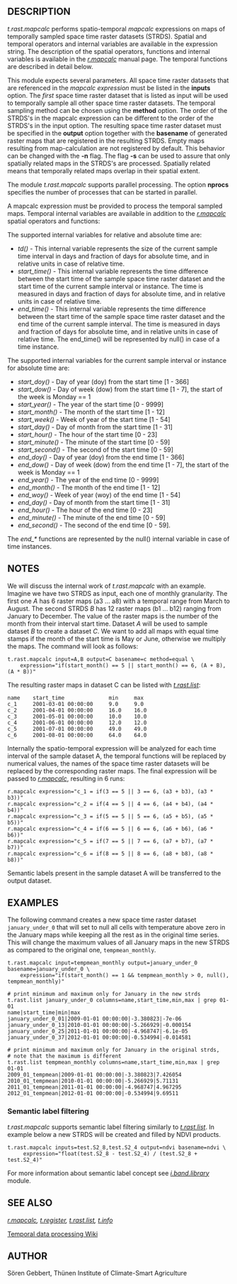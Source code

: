 ## DESCRIPTION

*t.rast.mapcalc* performs spatio-temporal *mapcalc* expressions on maps
of temporally sampled space time raster datasets (STRDS). Spatial and
temporal operators and internal variables are available in the
expression string. The description of the spatial operators, functions
and internal variables is available in the *[r.mapcalc](r.mapcalc.html)*
manual page. The temporal functions are described in detail below.

This module expects several parameters. All space time raster datasets
that are referenced in the *mapcalc expression* must be listed in the
**inputs** option. The *first* space time raster dataset that is listed
as input will be used to temporally sample all other space time raster
datasets. The temporal sampling method can be chosen using the
**method** option. The order of the STRDS\'s in the mapcalc expression
can be different to the order of the STRDS\'s in the input option. The
resulting space time raster dataset must be specified in the **output**
option together with the **basename** of generated raster maps that are
registered in the resulting STRDS. Empty maps resulting from
map-calculation are not registered by default. This behavior can be
changed with the **-n** flag. The flag **-s** can be used to assure that
only spatially related maps in the STRDS\'s are processed. Spatially
related means that temporally related maps overlap in their spatial
extent.

The module *t.rast.mapcalc* supports parallel processing. The option
**nprocs** specifies the number of processes that can be started in
parallel.

A mapcalc expression must be provided to process the temporal sampled
maps. Temporal internal variables are available in addition to the
*[r.mapcalc](r.mapcalc.html)* spatial operators and functions:

The supported internal variables for relative and absolute time are:

-   *td()* - This internal variable represents the size of the current
    sample time interval in days and fraction of days for absolute time,
    and in relative units in case of relative time.
-   *start_time()* - This internal variable represents the time
    difference between the start time of the sample space time raster
    dataset and the start time of the current sample interval or
    instance. The time is measured in days and fraction of days for
    absolute time, and in relative units in case of relative time.
-   *end_time()* - This internal variable represents the time difference
    between the start time of the sample space time raster dataset and
    the end time of the current sample interval. The time is measured in
    days and fraction of days for absolute time, and in relative units
    in case of relative time. The end_time() will be represented by
    null() in case of a time instance.

The supported internal variables for the current sample interval or
instance for absolute time are:

-   *start_doy()* - Day of year (doy) from the start time \[1 - 366\]
-   *start_dow()* - Day of week (dow) from the start time \[1 - 7\], the
    start of the week is Monday == 1
-   *start_year()* - The year of the start time \[0 - 9999\]
-   *start_month()* - The month of the start time \[1 - 12\]
-   *start_week()* - Week of year of the start time \[1 - 54\]
-   *start_day()* - Day of month from the start time \[1 - 31\]
-   *start_hour()* - The hour of the start time \[0 - 23\]
-   *start_minute()* - The minute of the start time \[0 - 59\]
-   *start_second()* - The second of the start time \[0 - 59\]
-   *end_doy()* - Day of year (doy) from the end time \[1 - 366\]
-   *end_dow()* - Day of week (dow) from the end time \[1 - 7\], the
    start of the week is Monday == 1
-   *end_year()* - The year of the end time \[0 - 9999\]
-   *end_month()* - The month of the end time \[1 - 12\]
-   *end_woy()* - Week of year (woy) of the end time \[1 - 54\]
-   *end_day()* - Day of month from the start time \[1 - 31\]
-   *end_hour()* - The hour of the end time \[0 - 23\]
-   *end_minute()* - The minute of the end time \[0 - 59\]
-   *end_second()* - The second of the end time \[0 - 59\].

The *end\_\** functions are represented by the null() internal variable
in case of time instances.

## NOTES

We will discuss the internal work of *t.rast.mapcalc* with an example.
Imagine we have two STRDS as input, each one of monthly granularity. The
first one *A* has 6 raster maps (a3 \... a8) with a temporal range from
March to August. The second STRDS *B* has 12 raster maps (b1 \... b12)
ranging from January to December. The value of the raster maps is the
number of the month from their interval start time. Dataset *A* will be
used to sample dataset *B* to create a dataset *C*. We want to add all
maps with equal time stamps if the month of the start time is May or
June, otherwise we multiply the maps. The command will look as follows:

```
t.rast.mapcalc input=A,B output=C basename=c method=equal \
    expression="if(start_month() == 5 || start_month() == 6, (A + B), (A * B))"
```

The resulting raster maps in dataset C can be listed with
*[t.rast.list](t.rast.list.html)*:

```
name    start_time              min     max
c_1     2001-03-01 00:00:00     9.0     9.0
c_2     2001-04-01 00:00:00     16.0    16.0
c_3     2001-05-01 00:00:00     10.0    10.0
c_4     2001-06-01 00:00:00     12.0    12.0
c_5     2001-07-01 00:00:00     49.0    49.0
c_6     2001-08-01 00:00:00     64.0    64.0
```

Internally the spatio-temporal expression will be analyzed for each time
interval of the sample dataset A, the temporal functions will be
replaced by numerical values, the names of the space time raster
datasets will be replaced by the corresponding raster maps. The final
expression will be passed to *[r.mapcalc](r.mapcalc.html)*, resulting in
6 runs:

```
r.mapcalc expression="c_1 = if(3 == 5 || 3 == 6, (a3 + b3), (a3 * b3))"
r.mapcalc expression="c_2 = if(4 == 5 || 4 == 6, (a4 + b4), (a4 * b4))"
r.mapcalc expression="c_3 = if(5 == 5 || 5 == 6, (a5 + b5), (a5 * b5))"
r.mapcalc expression="c_4 = if(6 == 5 || 6 == 6, (a6 + b6), (a6 * b6))"
r.mapcalc expression="c_5 = if(7 == 5 || 7 == 6, (a7 + b7), (a7 * b7))"
r.mapcalc expression="c_6 = if(8 == 5 || 8 == 6, (a8 + b8), (a8 * b8))"
```

Semantic labels present in the sample dataset A will be transferred to
the output dataset.

## EXAMPLES

The following command creates a new space time raster dataset
`january_under_0` that will set to null all cells with temperature above
zero in the January maps while keeping all the rest as in the original
time series. This will change the maximum values of all January maps in
the new STRDS as compared to the original one, `tempmean_monthly`.

```
t.rast.mapcalc input=tempmean_monthly output=january_under_0 basename=january_under_0 \
    expression="if(start_month() == 1 && tempmean_monthly > 0, null(), tempmean_monthly)"

# print minimum and maximum only for January in the new strds
t.rast.list january_under_0 columns=name,start_time,min,max | grep 01-01
name|start_time|min|max
january_under_0_01|2009-01-01 00:00:00|-3.380823|-7e-06
january_under_0_13|2010-01-01 00:00:00|-5.266929|-0.000154
january_under_0_25|2011-01-01 00:00:00|-4.968747|-6.1e-05
january_under_0_37|2012-01-01 00:00:00|-0.534994|-0.014581

# print minimum and maximum only for January in the original strds,
# note that the maximum is different
t.rast.list tempmean_monthly columns=name,start_time,min,max | grep 01-01
2009_01_tempmean|2009-01-01 00:00:00|-3.380823|7.426054
2010_01_tempmean|2010-01-01 00:00:00|-5.266929|5.71131
2011_01_tempmean|2011-01-01 00:00:00|-4.968747|4.967295
2012_01_tempmean|2012-01-01 00:00:00|-0.534994|9.69511
```

### Semantic label filtering

*t.rast.mapcalc* supports semantic label filtering similarly to
*[t.rast.list](t.rast.list.html#filtering-the-result-by-semantic-label)*.
In example below a new STRDS will be created and filled by NDVI
products.

```
t.rast.mapcalc inputs=test.S2_8,test.S2_4 output=ndvi basename=ndvi \
     expression="float(test.S2_8 - test.S2_4) / (test.S2_8 + test.S2_4)"
```

For more information about semantic label concept see
*[i.band.library](i.band.library.html)* module.

## SEE ALSO

*[r.mapcalc](r.mapcalc.html), [t.register](t.register.html),
[t.rast.list](t.rast.list.html), [t.info](t.info.html)*

[Temporal data processing
Wiki](https://grasswiki.osgeo.org/wiki/Temporal_data_processing)

## AUTHOR

Sören Gebbert, Thünen Institute of Climate-Smart Agriculture
